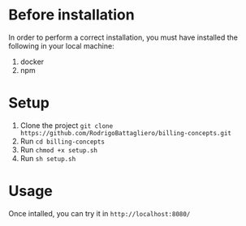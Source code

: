 # Before installation
In order to perform a correct installation, you must have installed the following in your local machine: 

1. docker
2. npm

# Setup

1. Clone the project `git clone https://github.com/RodrigoBattagliero/billing-concepts.git`
2. Run `cd billing-concepts`
3. Run `chmod +x setup.sh`
4. Run `sh setup.sh`

# Usage

Once intalled, you can try it in `http://localhost:8080/`